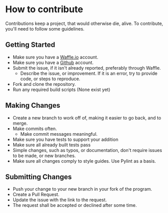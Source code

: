 # How to contribute
Contributions keep a project, that would otherwise die, alive. To contribute, you'll need to follow some guidelines.

## Getting Started
- Make sure you have a [Waffle.io](https://waffle.io/) account.
- Make sure you have a [Github](https://github.com/) account.
- Submit the issue, if it isn't already reported,  preferably through Waffle.
    - Describe the issue, or improvement. If it is an error, try to provide code, or steps to reproduce.
- Fork and clone the repository.
- Run any required build scripts (None exist yet)

## Making Changes
- Create a new branch to work off of, making it easier to go back, and to merge.
- Make commits often.
    - Make commit messages meaningful.
- Make sure you have tests to support your addition
- Make sure all already built tests pass
- Simple changes, such as typos, or documentation, don't require issues to be made, or new branches.
- Make sure all changes comply to style guides. Use Pylint as a basis.

## Submitting Changes
- Push your change to your new branch in your fork of the program.
- Create a Pull Request.
- Update the issue with the link to the request.
- The request shall be accepted or declined after some time.
